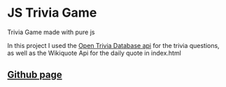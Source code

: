 # JS Trivia Game
 Trivia Game made with pure js

 In this project I used the  [Open Trivia Database api](https://opentdb.com/api_config.php) for the trivia questions, as well as the Wikiquote Api for the daily quote in index.html

 ## [Github page](https://theldt.github.io/JS-Trivia-Game)
